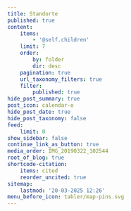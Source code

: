 ```yaml
---
title: Standorte
published: true
content:
    items:
        - '@self.children'
    limit: 7
    order:
        by: folder
        dir: desc
    pagination: true
    url_taxonomy_filters: true
    filter:
        published: true
hide_post_summary: true
post_icon: calendar-o
hide_post_date: true
hide_post_taxonomy: false
feed:
    limit: 0
show_sidebar: false
continue_link_as_button: true
media_order: IMG_20190322_102544
root_of_blog: true
shortcode-citation:
    items: cited
    reorder_uncited: true
sitemap:
    lastmod: '20-03-2025 12:26'
menu_before_icon: tabler/map-pins.svg
---
```


